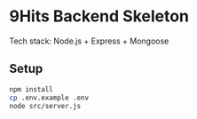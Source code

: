 # 9Hits Backend Skeleton

Tech stack: Node.js + Express + Mongoose

## Setup

```bash
npm install
cp .env.example .env
node src/server.js
```
